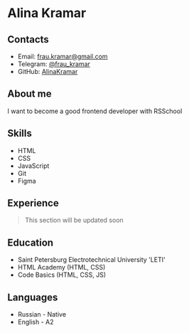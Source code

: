 # Alina Kramar

## Contacts
* Email: frau.kramar@gmail.com
* Telegram: [@frau_kramar](https://t.me/frau_kramar)
* GitHub: [AlinaKramar](https://github.com/AlinaKramar)

## About me
I want to become a good frontend developer with RSSchool

## Skills
* HTML
* CSS
* JavaScript
* Git
* Figma

## Experience
> This section will be updated soon



## Education
* Saint Petersburg Electrotechnical University 'LETI'
* HTML Academy (HTML, CSS)
* Code Basics (HTML, CSS, JS)

## Languages
* Russian - Native
* English - A2